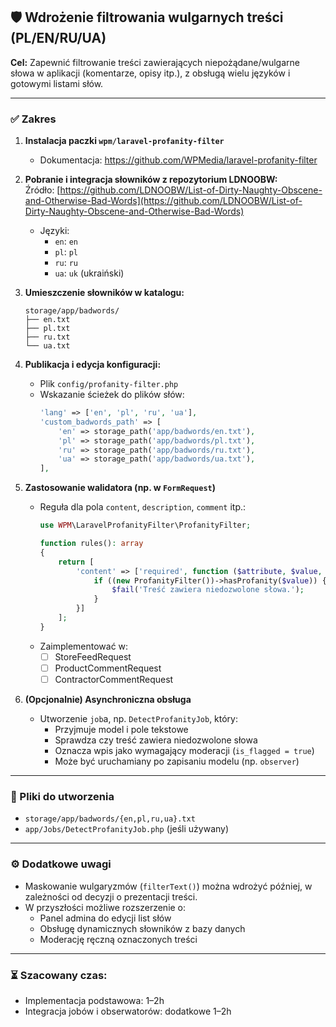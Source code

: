## 🛡️ Wdrożenie filtrowania wulgarnych treści (PL/EN/RU/UA)  
**Cel:** Zapewnić filtrowanie treści zawierających niepożądane/wulgarne słowa w aplikacji (komentarze, opisy itp.), z obsługą wielu języków i gotowymi listami słów.  

---

### ✅ Zakres
1. **Instalacja paczki `wpm/laravel-profanity-filter`**  
   - Dokumentacja: https://github.com/WPMedia/laravel-profanity-filter

2. **Pobranie i integracja słowników z repozytorium LDNOOBW:**  
   Źródło: [https://github.com/LDNOOBW/List-of-Dirty-Naughty-Obscene-and-Otherwise-Bad-Words](https://github.com/LDNOOBW/List-of-Dirty-Naughty-Obscene-and-Otherwise-Bad-Words)
   - Języki:
     - `en`: `en`
     - `pl`: `pl`
     - `ru`: `ru`
     - `ua`: `uk` (ukraiński)

3. **Umieszczenie słowników w katalogu:**
   ```
   storage/app/badwords/
   ├── en.txt
   ├── pl.txt
   ├── ru.txt
   └── ua.txt
   ```

4. **Publikacja i edycja konfiguracji:**
   - Plik `config/profanity-filter.php`
   - Wskazanie ścieżek do plików słów:
     ```php
     'lang' => ['en', 'pl', 'ru', 'ua'],
     'custom_badwords_path' => [
         'en' => storage_path('app/badwords/en.txt'),
         'pl' => storage_path('app/badwords/pl.txt'),
         'ru' => storage_path('app/badwords/ru.txt'),
         'ua' => storage_path('app/badwords/ua.txt'),
     ],
     ```

5. **Zastosowanie walidatora (np. w `FormRequest`)**
   - Reguła dla pola `content`, `description`, `comment` itp.:
     ```php
     use WPM\LaravelProfanityFilter\ProfanityFilter;

     function rules(): array
     {
         return [
             'content' => ['required', function ($attribute, $value, $fail) {
                 if ((new ProfanityFilter())->hasProfanity($value)) {
                     $fail('Treść zawiera niedozwolone słowa.');
                 }
             }]
         ];
     }
     ```
   - Zaimplementować w:
     - [ ] StoreFeedRequest
     - [ ] ProductCommentRequest
     - [ ] ContractorCommentRequest

6. **(Opcjonalnie) Asynchroniczna obsługa**
   - Utworzenie `job`a, np. `DetectProfanityJob`, który:
     - Przyjmuje model i pole tekstowe
     - Sprawdza czy treść zawiera niedozwolone słowa
     - Oznacza wpis jako wymagający moderacji (`is_flagged = true`)
     - Może być uruchamiany po zapisaniu modelu (np. `observer`)

---

### 📂 Pliki do utworzenia
- `storage/app/badwords/{en,pl,ru,ua}.txt`
- `app/Jobs/DetectProfanityJob.php` (jeśli używany)

---

### ⚙️ Dodatkowe uwagi
- Maskowanie wulgaryzmów (`filterText()`) można wdrożyć później, w zależności od decyzji o prezentacji treści.
- W przyszłości możliwe rozszerzenie o:
  - Panel admina do edycji list słów
  - Obsługę dynamicznych słowników z bazy danych
  - Moderację ręczną oznaczonych treści

---

### ⏳ Szacowany czas:
- Implementacja podstawowa: 1–2h  
- Integracja jobów i obserwatorów: dodatkowe 1–2h
